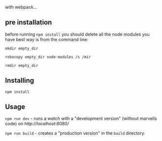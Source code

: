 
with webpack...

## pre installation

before running `npm install`
you should delete all the node modules you have
best way is from the command line:

```
mkdir empty_dir
```

```
robocopy empty_dir node-modules /s /mir
```

```
rmdir empty_dir
```

## Installing

`npm install`

## Usage

`npm run dev` - runs a *watch* with a "development version" (without marvells code) on *http://localhost:8080/*

`npm run build` - creates a "production version" in the `build` directory.
